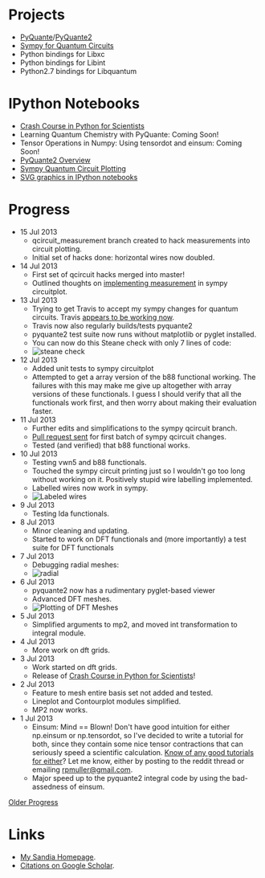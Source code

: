 Projects
========
* [PyQuante](http://pyquante.sf.net)/[PyQuante2](https://github.com/rpmuller/pyquante2)
* [Sympy for Quantum Circuits](https://github.com/rpmuller/sympy/tree/sympy_qcircuit/sympy/physics/quantum)
* Python bindings for Libxc
* Python bindings for Libint
* Python2.7 bindings for Libquantum

IPython Notebooks
=================
* [Crash Course in Python for Scientists](http://nbviewer.ipython.org/5920182)
* Learning Quantum Chemistry with PyQuante: Coming Soon!
* Tensor Operations in Numpy: Using tensordot and einsum: Coming Soon!
* [PyQuante2 Overview](http://nbviewer.ipython.org/5745404)
* [Sympy Quantum Circuit Plotting](http://nbviewer.ipython.org/5843312)
* [SVG graphics in IPython notebooks](http://nbviewer.ipython.org/5666810)

Progress
========
* 15 Jul 2013
  - qcircuit_measurement branch created to hack measurements into 
    circuit plotting.
  - Initial set of hacks done: horizontal wires now doubled.
* 14 Jul 2013
  - First set of qcircuit hacks merged into master!
  - Outlined thoughts on [implementing measurement](https://github.com/rpmuller/rpmuller.github.io/blob/master/MeasurementThoughts.md) in sympy circuitplot.
* 13 Jul 2013
  - Trying to get Travis to accept my sympy changes for quantum circuits.
    Travis [appears to be working now](https://travis-ci.org/sympy/sympy/builds/9038252).
  - Travis now also regularly builds/tests pyquante2
  - pyquante2 test suite now runs without matplotlib or pyglet installed.
  - You can now do this Steane check with only 7 lines of code:
  - ![steane check](https://raw.github.com/rpmuller/rpmuller.github.io/master/steane.png)
* 12 Jul 2013
  - Added unit tests to sympy circuitplot
  - Attempted to get a array version of the b88 functional working. The failures with this may make me
    give up altogether with array versions of these functionals. I guess I should verify that all the 
    functionals work first, and then worry about making their evaluation faster.
* 11 Jul 2013
  - Further edits and simplifications to the sympy qcircuit branch.
  - [Pull request sent](https://github.com/sympy/sympy/pull/2270) for first 
    batch of sympy qcircuit changes.
  - Tested (and verified) that b88 functional works.
* 10 Jul 2013
  - Testing vwn5 and b88 functionals.
  - Touched the sympy circuit printing just so I wouldn't go too long without working on it.
    Positively stupid wire labelling implemented.
  - Labelled wires now work in sympy.
  - ![Labeled wires](https://github.com/rpmuller/rpmuller.github.io/raw/master/qft-labelled.png)
* 9 Jul 2013
  - Testing lda functionals.
* 8 Jul 2013
  - Minor cleaning and updating.
  - Started to work on DFT functionals and (more importantly) a test suite for DFT functionals
* 7 Jul 2013
  - Debugging radial meshes:
  - ![radial](https://raw.github.com/rpmuller/rpmuller.github.io/master/radial-meshses.png)
* 6 Jul 2013
  - pyquante2 now has a rudimentary pyglet-based viewer
  - Advanced DFT meshes.
  - ![Plotting of DFT Meshes](https://raw.github.com/rpmuller/rpmuller.github.io/master/h2o-mesh.png)
* 5 Jul 2013
  - Simplified arguments to mp2, and moved int transformation to
    integral module. 
* 4 Jul 2013
  - More work on dft grids.
* 3 Jul 2013
  - Work started on dft grids.
  - Release of  [Crash Course in Python for
    Scientists](http://nbviewer.ipython.org/5920182)! 
* 2 Jul 2013
  - Feature to mesh entire basis set not added and tested.
  - Lineplot and Contourplot modules simplified.
  - MP2 now works.
* 1 Jul 2013
  - Einsum: Mind == Blown! Don't have good intuition for either
    np.einsum or np.tensordot, so I've decided  to write a tutorial
    for both, since they contain some nice tensor contractions that
    can seriously  speed a scientific calculation. 
    [Know of any good tutorials for either](http://www.reddit.com/r/Python/comments/1hf4i6/good_documentation_for_tensordot_and_einsum/)? 
    Let me know, either by posting to the reddit thread or emailing
    rpmuller@gmail.com. 
  - Major speed up to the pyquante2 integral code by using the
    bad-assedness of einsum. 

[Older Progress](https://github.com/rpmuller/rpmuller.github.io/blob/master/Older.md)

Links
=====
* [My Sandia Homepage](http://www.cs.sandia.gov/~rmuller).
* [Citations on Google Scholar](http://scholar.google.com/citations?user=ihGf4wgAAAAJ&hl=en).

